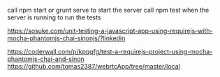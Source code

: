 call npm start or grunt serve to start the server
call npm test when the server is running to run the tests

https://sosuke.com/unit-testing-a-javascript-app-using-requirejs-with-mocha-phantomjs-chai-sinonjs/?linkedin

https://coderwall.com/p/kpqqfg/test-a-requirejs-project-using-mocha-phantomjs-chai-and-sinon
https://github.com/tomas2387/webrtcApp/tree/master/local
